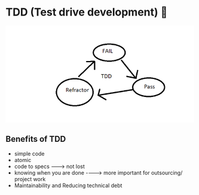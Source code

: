 # TDD (Test drive development) :taco:

![The TDD circle](TDD%20circle.png)

## Benefits of TDD
- simple code
- atomic
- code to specs ---> not lost
- knowing when you are done ----> more important for outsourcing/ project work
- Maintainability and Reducing technical debt